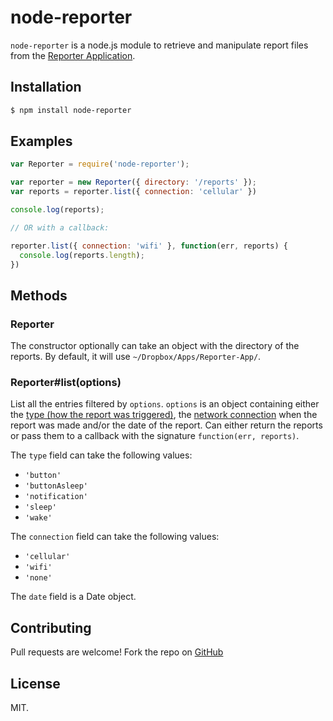 # node-reporter

`node-reporter` is a node.js module to retrieve and manipulate report files from the [Reporter Application](http://www.reporter-app.com).

## Installation

```sh
$ npm install node-reporter
```
## Examples

```javascript
var Reporter = require('node-reporter');

var reporter = new Reporter({ directory: '/reports' });
var reports = reporter.list({ connection: 'cellular' })

console.log(reports);

// OR with a callback:

reporter.list({ connection: 'wifi' }, function(err, reports) {
  console.log(reports.length);
})
```

## Methods

### Reporter

The constructor optionally can take an object with the directory of the reports. By default, it will use `~/Dropbox/Apps/Reporter-App/`.

### Reporter#list(options)

List all the entries filtered by `options`. `options` is an object containing either the [type (how the report was triggered)](https://gist.github.com/dbreunig/9315705#reportimpetus), the [network connection](https://gist.github.com/dbreunig/9315705#connection) when the report was made and/or the date of the report. Can either return the reports or pass them to a callback with the signature `function(err, reports)`.

The `type` field can take the following values:
* `'button'`
* `'buttonAsleep'`
* `'notification'`
* `'sleep'`
* `'wake'`

The `connection` field can take the following values:
* `'cellular'`
* `'wifi'`
* `'none'`

The `date` field is a Date object.

## Contributing

Pull requests are welcome! Fork the repo on [GitHub](http://github.com/aliou/node-reporter/fork)

## License
MIT.
